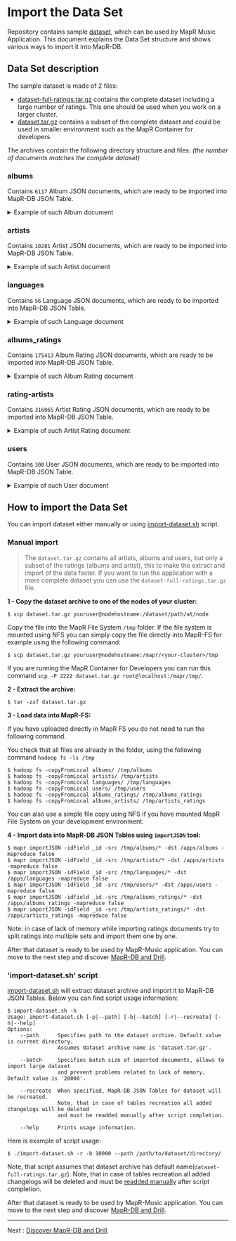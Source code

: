 # Import the Data Set

Repository contains sample [dataset](https://github.com/mapr-demos/mapr-music/tree/master/dataset), which can be used by 
MapR Music Application. This document explains the Data Set structure and shows various ways to import it into MapR-DB.

## Data Set description

The sample dataset is made of 2 files:

* [dataset-full-ratings.tar.gz](https://github.com/mapr-demos/mapr-music/tree/master/dataset) contains the complete dataset including a large number of ratings. This one should be used when you work on a larger cluster.
* [dataset.tar.gz](https://github.com/mapr-demos/mapr-music/tree/master/dataset) contains a subset of the complete dataset and could be used in smaller environment such as the MapR Container for developers.

The archives contain the following directory structure and files: *(the number of documents matches the complete dataset)*

### albums

Contains `6117` Album JSON documents, which are ready to be imported into MapR-DB JSON Table.
<details> 
  <summary>Example of such Album document</summary>
  
  ```
  {
     "name": "Runnin' Wild",
     "barcode": "016861796327",
     "status": "Official",
     "packaging": "",
     "language": "eng",
     "script": "28",
     "mbid": "0a1aa2f3-b3bf-4527-b235-1027888e6f7f",
     "_id": "0a1aa2f3-b3bf-4527-b235-1027888e6f7f",
     "slug_name": "runnin-wild",
     "slug_postfix": {
        "$numberLong": 2
     },
     "mbid": "0a1aa2f3-b3bf-4527-b235-1027888e6f7f",
     "artists": [
        {
           "rating": 2.7837837,
           "profile_image_url": "https://upload.wikimedia.org/wikipedia/commons/a/a0/AirbourneAtTampere.jpg",
           "slug": "airbourne-0",
           "name": "Airbourne",
           "id": "5365f55c-b1e1-48f9-b09f-078f7a14cb1f"
        }
     ],
     "tracks": [
        {
           "id": "32a9ee2d-7a3f-3b36-b554-168a86e5c734",
           "name": "Stand Up for Rock 'n' Roll",
           "length": {
              "$numberLong": 241200
           },
           "position": {
              "$numberLong": 1
           },
           "mbid": "32a9ee2d-7a3f-3b36-b554-168a86e5c734",
           "mbid": "32a9ee2d-7a3f-3b36-b554-168a86e5c734"
        },
        {
           "id": "dd5afba2-782c-3b41-8e53-d119529b5884",
           "name": "Too Much, Too Young, Too Fast",
           "length": {
              "$numberLong": 222720
           },
           "position": {
              "$numberLong": 3
           },
           "mbid": "dd5afba2-782c-3b41-8e53-d119529b5884",
           "mbid": "dd5afba2-782c-3b41-8e53-d119529b5884"
        },
        {
           "id": "84d47443-29d5-3aa4-82e9-41b633f7c778",
           "name": "Fat City",
           "length": {
              "$numberLong": 206760
           },
           "position": {
              "$numberLong": 5
           },
           "mbid": "84d47443-29d5-3aa4-82e9-41b633f7c778",
           "mbid": "84d47443-29d5-3aa4-82e9-41b633f7c778"
        },
        {
           "id": "287b244f-7d41-3d67-b5aa-8e0513949fee",
           "name": "Cheap Wine & Cheaper Women",
           "length": {
              "$numberLong": 190160
           },
           "position": {
              "$numberLong": 9
           },
           "mbid": "287b244f-7d41-3d67-b5aa-8e0513949fee",
           "mbid": "287b244f-7d41-3d67-b5aa-8e0513949fee"
        },
        {
           "id": "233eedc5-8737-3fea-abbf-4fb6c18e354f",
           "name": "Hellfire",
           "length": {
              "$numberLong": 145853
           },
           "position": {
              "$numberLong": 11
           },
           "mbid": "233eedc5-8737-3fea-abbf-4fb6c18e354f",
           "mbid": "233eedc5-8737-3fea-abbf-4fb6c18e354f"
        },
        {
           "id": "06a5f4c4-ff01-37d2-8da1-f886564e3512",
           "name": "Blackjack",
           "length": {
              "$numberLong": 162066
           },
           "position": {
              "$numberLong": 6
           },
           "mbid": "06a5f4c4-ff01-37d2-8da1-f886564e3512",
           "mbid": "06a5f4c4-ff01-37d2-8da1-f886564e3512"
        },
        {
           "id": "dac52e35-9237-37c2-a16e-d93cdac49902",
           "name": "What's Eatin' You",
           "length": {
              "$numberLong": 216426
           },
           "position": {
              "$numberLong": 7
           },
           "mbid": "dac52e35-9237-37c2-a16e-d93cdac49902",
           "mbid": "dac52e35-9237-37c2-a16e-d93cdac49902"
        },
        {
           "id": "d4213364-1fb5-3483-b5f2-13bbc350039d",
           "name": "Girls in Black",
           "length": {
              "$numberLong": 195986
           },
           "position": {
              "$numberLong": 8
           },
           "mbid": "d4213364-1fb5-3483-b5f2-13bbc350039d",
           "mbid": "d4213364-1fb5-3483-b5f2-13bbc350039d"
        },
        {
           "id": "3dc69111-7112-3dc7-b6c0-85a30919fb17",
           "name": "Heartbreaker",
           "length": {
              "$numberLong": 236160
           },
           "position": {
              "$numberLong": 10
           },
           "mbid": "3dc69111-7112-3dc7-b6c0-85a30919fb17",
           "mbid": "3dc69111-7112-3dc7-b6c0-85a30919fb17"
        },
        {
           "id": "4dd38c94-8013-3e9f-913b-d71286826bb0",
           "name": "Runnin' Wild",
           "length": {
              "$numberLong": 218040
           },
           "position": {
              "$numberLong": 2
           },
           "mbid": "4dd38c94-8013-3e9f-913b-d71286826bb0",
           "mbid": "4dd38c94-8013-3e9f-913b-d71286826bb0"
        },
        {
           "id": "c0ffeea5-ffc6-316f-819c-13958450e9be",
           "name": "Diamond in the Rough",
           "length": {
              "$numberLong": 173960
           },
           "position": {
              "$numberLong": 4
           },
           "mbid": "c0ffeea5-ffc6-316f-819c-13958450e9be",
           "mbid": "c0ffeea5-ffc6-316f-819c-13958450e9be"
        }
     ],
     "cover_image_url": "http://coverartarchive.org/release/0a1aa2f3-b3bf-4527-b235-1027888e6f7f/929069980.jpg",
     "images_urls": [
        "http://coverartarchive.org/release/0a1aa2f3-b3bf-4527-b235-1027888e6f7f/929075399.jpg",
        "http://coverartarchive.org/release/0a1aa2f3-b3bf-4527-b235-1027888e6f7f/929079251.jpg"
     ],
     "released_date": {
        "$dateDay": "2007-6-25"
     },
     "rating": 2.631579
  }
  ```
  
</details>

### artists

Contains `10281` Artist JSON documents, which are ready to be imported into MapR-DB JSON Table. 
<details> 
  <summary>Example of such Artist document</summary>
  
  ```
  {
     "name": "David Cook",
     "gender": "Male",
     "area": "United States",
     "deleted": false,
     "mbid": "966e1095-b172-415c-bae5-53f8041fd050",
     "_id": "966e1095-b172-415c-bae5-53f8041fd050",
     "slug_name": "david-cook",
     "slug_postfix": {
        "$numberLong": 0
     },
     "mbid": "966e1095-b172-415c-bae5-53f8041fd050",
     "disambiguation_comment": "American Idol",
     "albums": [
        {
           "cover_image_url": "http://coverartarchive.org/release/78d08954-e79f-4a80-929d-71cc0ecc7b9d/6964754870.jpg",
           "slug": "analog-heart-0",
           "name": "Analog Heart",
           "id": "78d08954-e79f-4a80-929d-71cc0ecc7b9d"
        },
        {
           "cover_image_url": "http://coverartarchive.org/release/1fdff2a1-1bdf-499a-a50c-e5d742958094/10875910782.jpg",
           "slug": "david-cook-1",
           "name": "David Cook",
           "id": "1fdff2a1-1bdf-499a-a50c-e5d742958094"
        },
        {
           "cover_image_url": "http://coverartarchive.org/release/d4cccd1c-61fb-4939-aa53-49798314724e/2144368240.jpg",
           "slug": "david-cook-2",
           "name": "David Cook",
           "id": "d4cccd1c-61fb-4939-aa53-49798314724e"
        },
        {
           "cover_image_url": "http://coverartarchive.org/release/2fb7fb0d-8764-4c7d-9bf4-d314914cd7a0/8621569448.jpg",
           "slug": "this-loud-morning-1",
           "name": "This Loud Morning",
           "id": "2fb7fb0d-8764-4c7d-9bf4-d314914cd7a0"
        },
        {
           "cover_image_url": "http://coverartarchive.org/release/40184dbe-40fa-4845-b7e6-ca20242853eb/7976913345.jpg",
           "slug": "the-last-goodbye-0",
           "name": "The Last Goodbye",
           "id": "40184dbe-40fa-4845-b7e6-ca20242853eb"
        },
        {
           "cover_image_url": "http://coverartarchive.org/release/e21facb9-ecf7-407e-990a-ff465ace43a1/9322135862.jpg",
           "slug": "this-loud-morning-2",
           "name": "This Loud Morning",
           "id": "e21facb9-ecf7-407e-990a-ff465ace43a1"
        },
        {
           "cover_image_url": "http://coverartarchive.org/release/528568d0-ce68-42b8-b122-f57a57763637/2466862952.jpg",
           "slug": "this-loud-morning-3",
           "name": "This Loud Morning",
           "id": "528568d0-ce68-42b8-b122-f57a57763637"
        },
        {
           "cover_image_url": "http://coverartarchive.org/release/4bb7977f-c67a-4bf6-ab26-994d59a06717/12602733617.jpg",
           "slug": "this-quiet-night-0",
           "name": "This Quiet Night",
           "id": "4bb7977f-c67a-4bf6-ab26-994d59a06717"
        },
        {
           "cover_image_url": "http://coverartarchive.org/release/924fab61-e21c-4065-a711-f2f55fe2e6d9/1452573615.jpg",
           "slug": "always-be-my-baby-0",
           "name": "Always Be My Baby",
           "id": "924fab61-e21c-4065-a711-f2f55fe2e6d9"
        },
        {
           "cover_image_url": "http://coverartarchive.org/release/0014a89f-978c-401f-b3cb-86d14d41ea0d/12905818584.jpg",
           "slug": "digital-vein-0",
           "name": "Digital Vein",
           "id": "0014a89f-978c-401f-b3cb-86d14d41ea0d"
        },
        {
           "cover_image_url": "http://coverartarchive.org/release/1cd1b0f8-a049-484f-a2a2-73bf7bbb8295/17079514876.jpg",
           "slug": "gimme-heartbreak-0",
           "name": "Gimme Heartbreak",
           "id": "1cd1b0f8-a049-484f-a2a2-73bf7bbb8295"
        }
     ],
     "profile_image_url": "https://upload.wikimedia.org/wikipedia/commons/a/a0/David_Cook_Toads_cropped.jpg",
     "images_urls": [],
     "begin_date": {
        "$dateDay": "1982-12-20"
     },
     "rating": 2.919355
  }
  ```
  
</details>



### languages

Contains `56` Language JSON documents, which are ready to be imported into MapR-DB JSON Table. 
<details> 
  <summary>Example of such Language document</summary>
  
  ```
  {
     "name": "English",
     "_id": "eng"
  }
  ```
  
</details>

### albums_ratings

Contains `175413` Album Rating JSON documents, which are ready to be imported into MapR-DB JSON Table. 
<details> 
  <summary>Example of such Album Rating document</summary>
  
  ```
  {
     "_id": "0000d95f-e2db-400b-b1a4-53f4461f3c68",
     "user_id": "aschimmel",
     "document_id": "90f0350d-d10a-429c-83dc-a6b674771f01",
     "rating": 1
  }
  ```
  
</details>

### rating-artists

Contains `316065` Artist Rating JSON documents, which are ready to be imported into MapR-DB JSON Table. 
<details> 
  <summary>Example of such Artist Rating document</summary>
  
  ```
  {
     "_id": "0000a7c3-f2bc-433a-90c2-9b2d5f6fe9c2",
     "user_id": "jgislason",
     "document_id": "75cef459-189d-4a9a-bc0d-ecab4880a162",
     "rating": 3
  }
  ```
  
</details>

### users

Contains `300` User JSON documents, which are ready to be imported into MapR-DB JSON Table. 
<details> 
  <summary>Example of such User document</summary>
  
  ```
  {
     "_id": "jdoe",
     "first_name": "John",
     "last_name": "Doe"
  }
  ```
  
</details>

## How to import the Data Set

You can import dataset either manually or using 
[import-dataset.sh](https://github.com/mapr-demos/mapr-music/blob/master/bin/import-dataset.sh) script.



### Manual import

> The `dataset.tar.gz` contains all artists, albums and users, but only a subset of the ratings (albums and artist), this to make the extract and import of the data faster. If you want to run the application with a more complete dataset you can use the `dataset-full-ratings.tar.gz` file.

**1 - Copy the dataset archive to one of the nodes of your cluster:**

```
$ scp dataset.tar.gz youruser@nodehostname:/dataset/path/at/node
```

Copy the file into the MapR File System `/tmp` folder.
If the file system is mounted using NFS you can simply copy the file directly into MapR-FS for example using the following command:

```
$ scp dataset.tar.gz youruser@nodehostname:/mapr/<your-cluster>/tmp
```

If you are running the MapR Container for Developers you can run this command `scp -P 2222 dataset.tar.gz root@localhost:/mapr/tmp/`.

**2 - Extract the archive:**

```
$ tar -zxf dataset.tar.gz
```

**3 - Load data into MapR-FS:**

If you have uploaded directly in MapR FS you do not need to run the following command. 

You check that all files are already in the folder, using the following command `hadoop fs -ls /tmp`

```
$ hadoop fs -copyFromLocal albums/ /tmp/albums
$ hadoop fs -copyFromLocal artists/ /tmp/artists
$ hadoop fs -copyFromLocal languages/ /tmp/languages
$ hadoop fs -copyFromLocal users/ /tmp/users
$ hadoop fs -copyFromLocal albums_ratings/ /tmp/albums_ratings
$ hadoop fs -copyFromLocal albums_artists/ /tmp/artists_ratings
```

You can also use a simple file copy using NFS if you have mounted MapR File System on your development environment.

**4 - Import data into MapR-DB JSON Tables using `importJSON` tool:**

```
$ mapr importJSON -idField _id -src /tmp/albums/* -dst /apps/albums -mapreduce false
$ mapr importJSON -idField _id -src /tmp/artists/* -dst /apps/artists -mapreduce false
$ mapr importJSON -idField _id -src /tmp/languages/* -dst /apps/languages -mapreduce false
$ mapr importJSON -idField _id -src /tmp/users/* -dst /apps/users -mapreduce false
$ mapr importJSON -idField _id -src /tmp/albums_ratings/* -dst /apps/albums_ratings -mapreduce false
$ mapr importJSON -idField _id -src /tmp/artists_ratings/* -dst /apps/artists_ratings -mapreduce false
```

Note: in case of lack of memory while importing ratings documents try to split ratings into multiple sets and import 
them one by one.

After that dataset is ready to be used by MapR-Music application. You can move to the next step and discover [MapR-DB and Drill](005-discovering-mapr-db-shell-and-drill.md).

### 'import-dataset.sh' script

[import-dataset.sh](https://github.com/mapr-demos/mapr-music/blob/master/bin/import-dataset.sh) will extract dataset 
archive and import it to MapR-DB JSON Tables. Below you can find script usage information:
```
$ import-dataset.sh -h
Usage: import-dataset.sh [-p|--path] [-b|--batch] [-r|--recreate] [-h|--help]
Options:
    --path      Specifies path to the dataset archive. Default value is current directory. 
                Assumes dataset archive name is 'dataset.tar.gz'.

    --batch     Specifies batch size of imported documents, allows to import large dataset 
                and prevent problems related to lack of memory. Default value is '20000'.

    --recreate  When specified, MapR-DB JSON Tables for dataset will be recreated. 
                Note, that in case of tables recreation all added changelogs will be deleted 
                and must be readded manually after script completion.

    --help      Prints usage information.
```

Here is example of script usage:
```
$ ./import-dataset.sh -r -b 10000 --path /path/to/dataset/directory/
```

Note, that script assumes that dataset archive has default name(`dataset-full-ratings.tar.gz`).
Note, that in case of tables recreation all added changelogs will be deleted and must be 
[readded manually](003-setup.md#create-changelog) 
after script completion.


After that dataset is ready to be used by MapR-Music application. You can move to the next step and discover [MapR-DB and Drill](005-discovering-mapr-db-shell-and-drill.md).

---

Next : [Discover MapR-DB and Drill](005-discovering-mapr-db-shell-and-drill.md).
